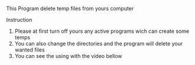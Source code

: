 This Program delete temp files from yours computer


Instruction
1. Please at first turn off yours any active programs wich can create some temps
2. You can also change the directories and the program will delete your wanted files
3. You can see the using with the video bellow
